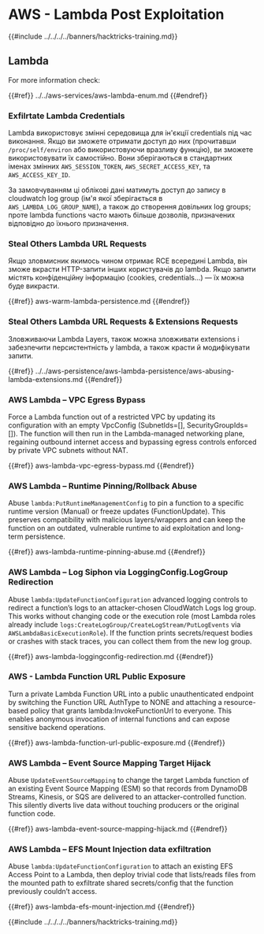 # AWS - Lambda Post Exploitation

{{#include ../../../../banners/hacktricks-training.md}}

## Lambda

For more information check:

{{#ref}}
../../aws-services/aws-lambda-enum.md
{{#endref}}

### Exfilrtate Lambda Credentials

Lambda використовує змінні середовища для ін'єкції credentials під час виконання. Якщо ви зможете отримати доступ до них (прочитавши `/proc/self/environ` або використовуючи вразливу функцію), ви зможете використовувати їх самостійно. Вони зберігаються в стандартних іменах змінних `AWS_SESSION_TOKEN`, `AWS_SECRET_ACCESS_KEY`, та `AWS_ACCESS_KEY_ID`.

За замовчуванням ці облікові дані матимуть доступ до запису в cloudwatch log group (ім'я якої зберігається в `AWS_LAMBDA_LOG_GROUP_NAME`), а також до створення довільних log groups; проте lambda functions часто мають більше дозволів, призначених відповідно до їхнього призначення.

### Steal Others Lambda URL Requests

Якщо зловмисник якимось чином отримає RCE всередині Lambda, він зможе вкрасти HTTP-запити інших користувачів до lambda. Якщо запити містять конфіденційну інформацію (cookies, credentials...) — їх можна буде викрасти.

{{#ref}}
aws-warm-lambda-persistence.md
{{#endref}}

### Steal Others Lambda URL Requests & Extensions Requests

Зловживаючи Lambda Layers, також можна зловживати extensions і забезпечити персистентність у lambda, а також красти й модифікувати запити.

{{#ref}}
../../aws-persistence/aws-lambda-persistence/aws-abusing-lambda-extensions.md
{{#endref}}

### AWS Lambda – VPC Egress Bypass

Force a Lambda function out of a restricted VPC by updating its configuration with an empty VpcConfig (SubnetIds=[], SecurityGroupIds=[]). The function will then run in the Lambda-managed networking plane, regaining outbound internet access and bypassing egress controls enforced by private VPC subnets without NAT.

{{#ref}}
aws-lambda-vpc-egress-bypass.md
{{#endref}}

### AWS Lambda – Runtime Pinning/Rollback Abuse

Abuse `lambda:PutRuntimeManagementConfig` to pin a function to a specific runtime version (Manual) or freeze updates (FunctionUpdate). This preserves compatibility with malicious layers/wrappers and can keep the function on an outdated, vulnerable runtime to aid exploitation and long-term persistence.

{{#ref}}
aws-lambda-runtime-pinning-abuse.md
{{#endref}}

### AWS Lambda – Log Siphon via LoggingConfig.LogGroup Redirection

Abuse `lambda:UpdateFunctionConfiguration` advanced logging controls to redirect a function’s logs to an attacker-chosen CloudWatch Logs log group. This works without changing code or the execution role (most Lambda roles already include `logs:CreateLogGroup/CreateLogStream/PutLogEvents` via `AWSLambdaBasicExecutionRole`). If the function prints secrets/request bodies or crashes with stack traces, you can collect them from the new log group.

{{#ref}}
aws-lambda-loggingconfig-redirection.md
{{#endref}}

### AWS - Lambda Function URL Public Exposure

Turn a private Lambda Function URL into a public unauthenticated endpoint by switching the Function URL AuthType to NONE and attaching a resource-based policy that grants lambda:InvokeFunctionUrl to everyone. This enables anonymous invocation of internal functions and can expose sensitive backend operations.

{{#ref}}
aws-lambda-function-url-public-exposure.md
{{#endref}}

### AWS Lambda – Event Source Mapping Target Hijack

Abuse `UpdateEventSourceMapping` to change the target Lambda function of an existing Event Source Mapping (ESM) so that records from DynamoDB Streams, Kinesis, or SQS are delivered to an attacker-controlled function. This silently diverts live data without touching producers or the original function code.

{{#ref}}
aws-lambda-event-source-mapping-hijack.md
{{#endref}}

### AWS Lambda – EFS Mount Injection data exfiltration

Abuse `lambda:UpdateFunctionConfiguration` to attach an existing EFS Access Point to a Lambda, then deploy trivial code that lists/reads files from the mounted path to exfiltrate shared secrets/config that the function previously couldn’t access.

{{#ref}}
aws-lambda-efs-mount-injection.md
{{#endref}}



{{#include ../../../../banners/hacktricks-training.md}}
